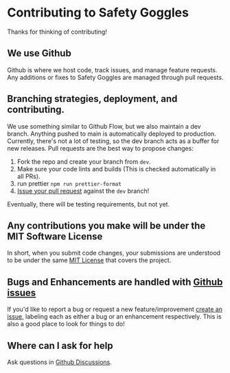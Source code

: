 # Contributing to Safety Goggles

Thanks for thinking of contributing!

## We use Github

Github is where we host code, track issues, and manage feature requests. Any additions or fixes to Safety Goggles are managed through pull requests.

## Branching strategies, deployment, and contributing.

We use something similar to Github Flow, but we also maintain a dev branch. Anything pushed to main is automatically deployed to production. Currently, there's not a lot of testing, so the dev branch acts as a buffer for new releases. Pull requests are the best way to propose changes:

1. Fork the repo and create your branch from `dev`.
2. Make sure your code lints and builds (This is checked automatically in all PRs).
3. run prettier `npm run prettier-format`
4. [Issue your pull request](https://docs.github.com/en/pull-requests/collaborating-with-pull-requests/proposing-changes-to-your-work-with-pull-requests/creating-a-pull-request-from-a-fork) against the `dev` branch!

Eventually, there will be testing requirements, but not yet.

## Any contributions you make will be under the MIT Software License

In short, when you submit code changes, your submissions are understood to be under the same [MIT License](http://choosealicense.com/licenses/mit/) that covers the project.

## Bugs and Enhancements are handled with [Github issues](https://docs.github.com/en/issues/tracking-your-work-with-issues/about-issues)

If you'd like to report a bug or request a new feature/improvement [create an issue](https://github.com/devlyn37/Safety-Goggles/issues), labeling each as either a bug or an enhancement respectively. This is also a good place to look for things to do!

## Where can I ask for help

Ask questions in [Github Discussions](https://github.com/devlyn37/Safety-Goggles/discussions).
